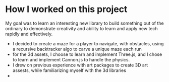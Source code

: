 # How I worked on this project

My goal was to learn an interesting new library to build something out of the ordinary to demonstrate creativity and ability to learn
and apply new tech rapidly and effectively.

- I decided to create a maze for a player to navigate, with obstacles, using a recursive backtracker algo to carve a unique maze each run
- for the 3d assets, I choose to learn and implement Three.js, and I chose to learn and implement Cannon.js to handle the physics. 
- I drew on previous experience with art packages to create 3D art assests, while familiarizing myself with the 3d libraries
- 
